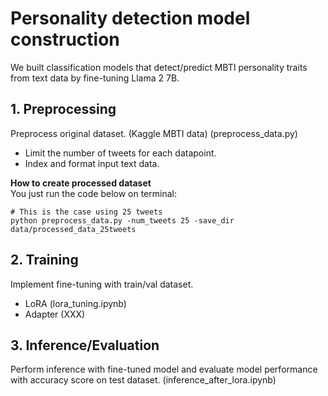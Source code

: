 # Personality detection model construction

We built classification models that detect/predict MBTI personality traits from text data by fine-tuning Llama 2 7B.

## 1. Preprocessing
Preprocess original dataset. (Kaggle MBTI data) (preprocess_data.py)
- Limit the number of tweets for each datapoint.
- Index and format input text data.

**How to create processed dataset** <br />
You just run the code below on terminal:
```
# This is the case using 25 tweets
python preprocess_data.py -num_tweets 25 -save_dir data/processed_data_25tweets
```

## 2. Training
Implement fine-tuning with train/val dataset.
- LoRA (lora_tuning.ipynb)
- Adapter (XXX)

## 3. Inference/Evaluation
Perform inference with fine-tuned model and evaluate model performance with accuracy score on test dataset. (inference_after_lora.ipynb)
